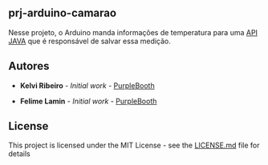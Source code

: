 ## prj-arduino-camarao

 Nesse projeto, o Arduino manda informações de temperatura para uma [API JAVA]() que é responsável de salvar essa medição.

## Autores

* **Kelvi Ribeiro** - *Initial work* - [PurpleBooth](https://github.com/kelvi-ribeiro)

* **Felime Lamin** - *Initial work* - [PurpleBooth](https://github.com/feliperj97)



## License

This project is licensed under the MIT License - see the [LICENSE.md](LICENSE.md) file for details
